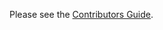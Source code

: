 Please see the [Contributors Guide](http://edamontologydocs.readthedocs.io/en/latest/contributors_guide.html).

